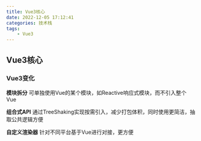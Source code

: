 ```yaml
---
title: Vue3核心
date: 2022-12-05 17:12:41
categories: 技术栈
tags: 
    - Vue3
---
```


## Vue3核心

### Vue3变化

__模块拆分__ 可单独使用Vue的某个模块，如Reactive响应式模块，而不引入整个Vue

__组合式API__ 通过TreeShaking实现按需引入，减少打包体积，同时使用更简洁，抽取公共逻辑方便

__自定义渲染器__ 针对不同平台基于Vue进行对接，更方便

